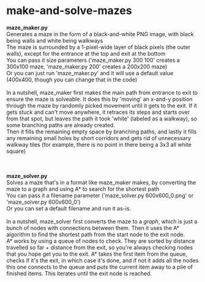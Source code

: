 # make-and-solve-mazes
<b>maze_maker.py</b><br>
Generates a maze in the form of a black-and-white PNG image, with black being walls and white being walkways<br>
The maze is surrounded by a 1-pixel-wide layer of black pixels (the outer walls), except for the entrance at the top and exit at the bottom<br>
You can pass it size parameters ('maze_maker.py 300 100' creates a 300x100 maze, 'maze_maker.py 200' creates a 200x200 maze)<br>
Or you can just run 'maze_maker.py' and it will use a default value (400x400, though you can change that in the code)
<br><br>
In a nutshell, maze_maker first makes the main path from entrance to exit to ensure the maze is solveable. It does this by 'moving' an x-and-y position through the maze by randomly picked movement until it gets to the exit. If it gets stuck and can't move anywhere, it retraces its steps and starts over from that spot, but leaves the path it took 'white' (labeled as a walkway), so some branching paths are already created.<br>
Then it fills the remaining empty space by branching paths, and lastly it fills any remaining small holes by short corridors and gets rid of unnecessary walkway tiles (for example, there is no point in there being a 3x3 all white square)

<br>
<br>
<b>maze_solver.py</b><br>
Solves a maze that's in a format like maze_maker makes, by converting the maze to a graph and using A* to search for the shortest path<br>
You can pass it a filename parameter ('maze_solver.py 600x600_0.png' or 'maze_solver.py 600x600_0')<br>
Or you can set a default filename and run it as-is.
<br><br>
In a nutshell, maze_solver first converts the maze to a <i>graph</i>, which is just a bunch of nodes with connections between them. Then it uses the A* algorithm to find the shortest path from the start node to the exit node.<br>A* works by using a queue of nodes to check. They are sorted by distance travelled so far + distance from the exit, so you're always checking nodes that you hope get you to the exit. A* takes the first item from the queue, checks if it's the exit, in which case it's done, and if not it adds all the nodes this one connects to the queue and puts the current item away to a pile of finished items. This iterates until the exit node is reached.
